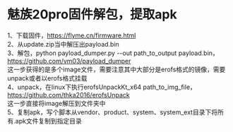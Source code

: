 # 魅族20pro固件解包，提取apk
1、下载固件，https://flyme.cn/firmware.html  
2、从update.zip当中解压出payload.bin  
3、解包，python payload_dumper.py --out path_to_output payload.bin，https://github.com/vm03/payload_dumper  
这一步获得的是多个image文件，需要注意其中大部分是erofs格式的镜像，需要unpack或者以erofs格式挂载  
4、unpack，在linux下执行erofsUnpackKt_x64 path_to_img_file，https://github.com/thka2016/erofsUnpack  
这一步直接将image解压到文件夹中  
5、复制apk，写个脚本从vendor、product、system、system_ext目录下将所有.apk文件复制到指定目录  
